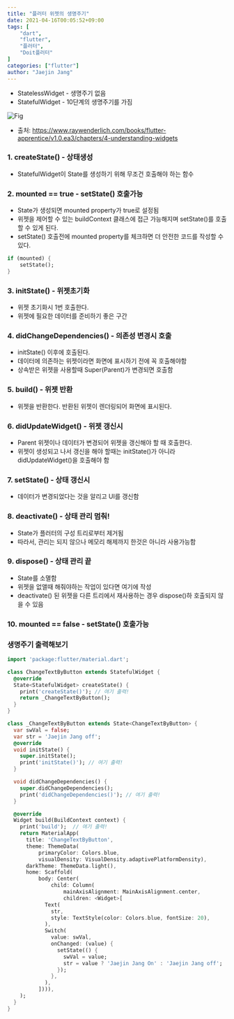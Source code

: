 ```yaml
---
title: "플러터 위젯의 생명주기"
date: 2021-04-16T00:05:52+09:00
tags: [
	"dart",
	"flutter",
	"플러터",
	"Doit플러터"
]
categories: ["flutter"]
author: "Jaejin Jang"
---
```


- StatelessWidget - 생명주기 없음
- StatefulWidget - 10단계의 생명주기를 가짐

![Fig](/posts198_1.png "posts198_1.png")
- 출처: https://www.raywenderlich.com/books/flutter-apprentice/v1.0.ea3/chapters/4-understanding-widgets

### 1. createState() - 상태생성
- StatefulWidget이 State를 생성하기 위해 무조건 호출해야 하는 함수

### 2. mounted == true - setState() 호출가능
- State가 생성되면 mounted property가 true로 설정됨
- 위젯을 제어할 수 있는 buildContext 클래스에 접근 가능해지며 setState()를 호출할 수 있게 된다.
- setState() 호출전에 mounted property를 체크하면 더 안전한 코드를 작성할 수 있다.

```dart
if (mounted) {
	setState();
}
```

### 3. initState() - 위젯초기화
- 위젯 초기화시 1번 호출한다.
- 위젯에 필요한 데이터를 준비하기 좋은 구간

### 4. didChangeDependencies() - 의존성 변경시 호출
- initState() 이후에 호출된다.
- 데이터에 의존하는 위젯이라면 화면에 표시하기 전에 꼭 호출해야함
- 상속받은 위젯을 사용할때 Super(Parent)가 변경되면 호출함

### 5. build() - 위젯 반환
- 위젯을 반환한다. 반환된 위젯이 렌더링되어 화면에 표시된다.

### 6. didUpdateWidget() - 위젯 갱신시
- Parent 위젯이나 데이터가 변경되어 위젯을 갱신해야 할 때 호출한다.
- 위젯이 생성되고 나서 갱신을 해야 할때는 initState()가 아니라 didUpdateWidget()을 호출해야 함

### 7. setState() - 상태 갱신시
- 데이터가 변경되었다는 것을 알리고 UI를 갱신함

### 8. deactivate() - 상태 관리 멈춰!
- State가 플러터의 구성 트리로부터 제거됨
- 따라서, 관리는 되지 않으나 메모리 해제까지 한것은 아니라 사용가능함

### 9. dispose() - 상태 관리 끝
- State를 소멸함
- 위젯을 없앨때 해줘야하는 작업이 있다면 여기에 작성
- deactivate() 된 위젯을 다른 트리에서 재사용하는 경우 dispose()하 호출되지 않을 수 있음

### 10. mounted == false - setState() 호출가능

### 생명주기 출력해보기

```dart
import 'package:flutter/material.dart';

class ChangeTextByButton extends StatefulWidget {
  @override
  State<StatefulWidget> createState() {
    print('createState()'); // 여기 출력!
    return _ChangeTextByButton();
  }
}

class _ChangeTextByButton extends State<ChangeTextByButton> {
  var swVal = false;
  var str = 'Jaejin Jang off';
  @override
  void initState() {
    super.initState();
    print('initState()'); // 여기 출력!
  }

  void didChangeDependencies() {
    super.didChangeDependencies();
    print('didChangeDependencies()'); // 여기 출력!
  }

  @override
  Widget build(BuildContext context) {
    print('build');  // 여기 출력!
    return MaterialApp(
      title: 'ChangeTextByButton',
      theme: ThemeData(
          primaryColor: Colors.blue,
          visualDensity: VisualDensity.adaptivePlatformDensity),
      darkTheme: ThemeData.light(),
      home: Scaffold(
          body: Center(
              child: Column(
                  mainAxisAlignment: MainAxisAlignment.center,
                  children: <Widget>[
            Text(
              str,
              style: TextStyle(color: Colors.blue, fontSize: 20),
            ),
            Switch(
              value: swVal,
              onChanged: (value) {
                setState(() {
                  swVal = value;
                  str = value ? 'Jaejin Jang On' : 'Jaejin Jang off';
                });
              },
            ),
          ]))),
    );
  }
}

```
